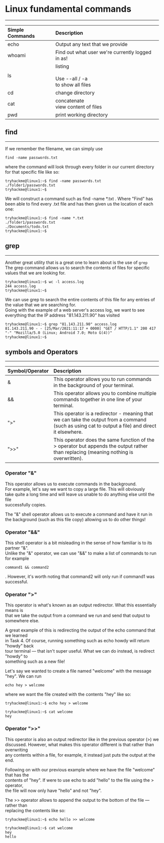 # Linux fundamental commands

---

| Simple Commands | Description                                            |
|:----------------|:-------------------------------------------------------|
| echo            | Output any text that we provide                        |
| whoami          | Find out what user we're currently logged in as!       |
| ls              | listing <br><br> Use --all / -a <br> to show all files |
| cd              | change directory                                       |
| cat             | concatenate<br> view content of files                  |
| pwd             | print working directory                                |

## find

---
If we remember the filename, we can simply use  

```find -name passwords.txt```  

where the command will look through every folder in our current directory for that specific file like so:  
  
```
tryhackme@linux1:~$ find -name passwords.txt 
./folder1/passwords.txt
tryhackme@linux1:~$
```  

We will construct a command such as find -name *.txt . Where "Find" has been able to find every .txt file and has then given us the location of each one:

```
tryhackme@linux1:~$ find -name *.txt 
./folder1/passwords.txt  
./Documents/todo.txt  
tryhackme@linux1:~$
```

## grep

---
Another great utility that is a great one to learn about is the use of ```grep```  
The grep command allows us to search the contents of files for specific values that we are looking for.

```
tryhackme@linux1:~$ wc -l access.log
244 access.log
tryhackme@linux1:~$
```

We can use grep to search the entire contents of this file for any entries of the value that we are searching for.  
Going with the example of a web server's access log, we want to see everything that the IP address "81.143.211.90" has visited  
```
tryhackme@linux1:~$ grep "81.143.211.90" access.log
81.143.211.90 - - [25/Mar/2021:11:17 + 0000] "GET / HTTP/1.1" 200 417 "-" "Mozilla/5.0 (Linux; Android 7.0; Moto G(4))"  
tryhackme@linux1:~$
```

## symbols and Operators

---
| Symbol/Operator | Description |
|:----------------|:------------|
| &               |This operator allows you to run commands in the background of your terminal.|
| &&              |This operator allows you to combine multiple commands together in one line of your terminal.|
| ">"               |This operator is a redirector - meaning that we can take the output from a command (such as using cat to output a file) and direct it elsewhere.|
| ">>"              |This operator does the same function of the > operator but appends the output rather than replacing (meaning nothing is overwritten).|

### Operator "&"

This operator allows us to execute commands in the background.  
For example, let's say we want to copy a large file. This will obviously  
take quite a long time and will leave us unable to do anything else until the file  
successfully copies.

The "&" shell operator allows us to execute a command and have it run in the background (such as this file copy) allowing us to do other things!



### Operator "&&"

This shell operator is a bit misleading in the sense of how familiar is to its partner "&".  
Unlike the "&" operator, we can use "&&" to make a list of commands to run for example
```
command1 && command2
```
. However, it's worth noting that command2 will only run if command1 was successful.

### Operator ">"

This operator is what's known as an output redirector. What this essentially means is  
that we take the output from a command we run and send that output to somewhere else.


A great example of this is redirecting the output of the echo command that we learned  
in Task 4. Of course, running something such as echo howdy will return "howdy" back  
tour terminal — that isn't super useful. What we can do instead, is redirect "howdy" to  
something such as a new file!

Let's say we wanted to create a file named "welcome" with the message "hey". We can run
```
echo hey > welcome
```
where we want the file created with the contents "hey" like so:
```
tryhackme@linux1:~$ echo hey > welcome
```

```
tryhackme@linux1:~$ cat welcome 
hey
```

### Operator ">>"

This operator is also an output redirector like in the previous operator (>) we  
discussed. However, what makes this operator different is that rather than overwriting  
any contents within a file, for example, it instead just puts the output at the end.

Following on with our previous example where we have the file "welcome" that has the  
contents of "hey". If were to use echo to add "hello" to the file using the > operator,  
the file will now only have "hello" and not "hey".

The >> operator allows to append the output to the bottom of the file — rather than  
replacing the contents like so:

```
tryhackme@linux1:~$ echo hello >> welcome
```

```
tryhackme@linux1:~$ cat welcome 
hey 
hello
```